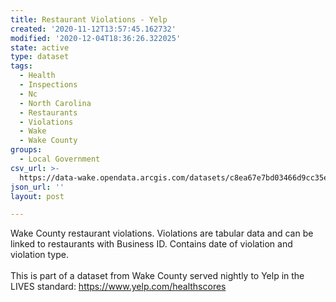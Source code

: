 ```yaml
---
title: Restaurant Violations - Yelp
created: '2020-11-12T13:57:45.162732'
modified: '2020-12-04T18:36:26.322025'
state: active
type: dataset
tags:
  - Health
  - Inspections
  - Nc
  - North Carolina
  - Restaurants
  - Violations
  - Wake
  - Wake County
groups:
  - Local Government
csv_url: >-
  https://data-wake.opendata.arcgis.com/datasets/c8ea67e7bd03466d9cc35ebb07f8eb8c_1.csv?outSR=%7B%22latestWkid%22%3A2264%2C%22wkid%22%3A102719%7D
json_url: ''
layout: post

---
```

Wake County restaurant violations. Violations are tabular data and can be linked to
 restaurants with Business ID. Contains date of violation and violation type.<br /><br />This is part of a dataset from Wake County served nightly to Yelp in the LIVES standard: <a href='https://www.yelp.com/healthscores' target='_blank'>https://www.yelp.com/healthscores</a>
